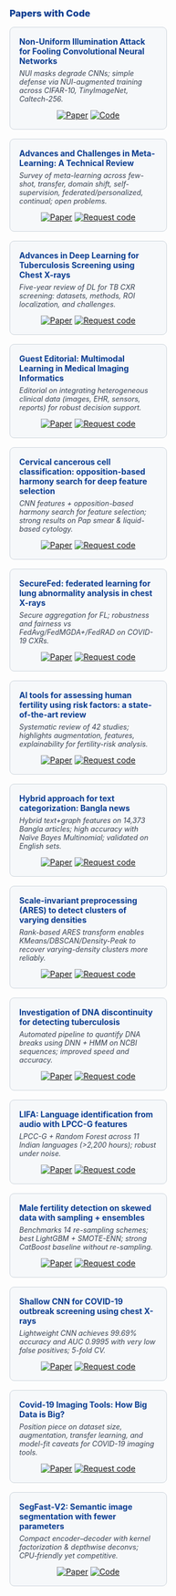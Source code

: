 <h3 style="color:#0b3d91;font-weight:800;margin:0 0 14px 0;">Papers with Code</h3>

<div>

  <!-- 1 -->
  <div style="display:inline-block;vertical-align:top;width:48%;background:#f6f8fa;border:1px solid #d0d7de;border-radius:8px;padding:16px;margin:0 8px 16px 0;">
    <div style="font-weight:700;color:#0b3d91;margin:0 0 6px 0;">Non-Uniform Illumination Attack for Fooling Convolutional Neural Networks</div>
    <div style="font-style:italic;font-size:12.5px;color:#374151;margin-top:6px;">NUI masks degrade CNNs; simple defense via NUI-augmented training across CIFAR-10, TinyImageNet, Caltech-256.</div>
    <div style="text-align:center;margin-top:12px;">
      <a href="https://www.ai-research-lab.org/publication#38"><img alt="Paper" src="https://img.shields.io/badge/Paper-000000?style=for-the-badge"></a>
      <a href="https://github.com/Akshayjain97/Non-Uniform_Illumination"><img alt="Code" src="https://img.shields.io/badge/Code-000000?style=for-the-badge&logo=github&logoColor=white"></a>
    </div>
  </div>

  <!-- 2 -->
  <div style="display:inline-block;vertical-align:top;width:48%;background:#f6f8fa;border:1px solid #d0d7de;border-radius:8px;padding:16px;margin:0 0 16px 0;">
    <div style="font-weight:700;color:#0b3d91;margin:0 0 6px 0;">Advances and Challenges in Meta-Learning: A Technical Review</div>
    <div style="font-style:italic;font-size:12.5px;color:#374151;margin-top:6px;">Survey of meta-learning across few-shot, transfer, domain shift, self-supervision, federated/personalized, continual; open problems.</div>
    <div style="text-align:center;margin-top:12px;">
      <a href="https://www.ai-research-lab.org/publication#38"><img alt="Paper" src="https://img.shields.io/badge/Paper-000000?style=for-the-badge"></a>
      <a href="mailto:contact@ai-research-lab.org?subject=Request%20code%3A%20Advances%20and%20Challenges%20in%20Meta-Learning"><img alt="Request code" src="https://img.shields.io/badge/Request%20code-000000?style=for-the-badge"></a>
    </div>
  </div>

  <!-- 3 -->
  <div style="display:inline-block;vertical-align:top;width:48%;background:#f6f8fa;border:1px solid #d0d7de;border-radius:8px;padding:16px;margin:0 8px 16px 0;">
    <div style="font-weight:700;color:#0b3d91;margin:0 0 6px 0;">Advances in Deep Learning for Tuberculosis Screening using Chest X-rays</div>
    <div style="font-style:italic;font-size:12.5px;color:#374151;margin-top:6px;">Five-year review of DL for TB CXR screening: datasets, methods, ROI localization, and challenges.</div>
    <div style="text-align:center;margin-top:12px;">
      <a href="https://www.ai-research-lab.org/publication#38"><img alt="Paper" src="https://img.shields.io/badge/Paper-000000?style=for-the-badge"></a>
      <a href="mailto:contact@ai-research-lab.org?subject=Request%20code%3A%20TB%20CXR%20Review"><img alt="Request code" src="https://img.shields.io/badge/Request%20code-000000?style=for-the-badge"></a>
    </div>
  </div>

  <!-- 4 -->
  <div style="display:inline-block;vertical-align:top;width:48%;background:#f6f8fa;border:1px solid #d0d7de;border-radius:8px;padding:16px;margin:0 0 16px 0;">
    <div style="font-weight:700;color:#0b3d91;margin:0 0 6px 0;">Guest Editorial: Multimodal Learning in Medical Imaging Informatics</div>
    <div style="font-style:italic;font-size:12.5px;color:#374151;margin-top:6px;">Editorial on integrating heterogeneous clinical data (images, EHR, sensors, reports) for robust decision support.</div>
    <div style="text-align:center;margin-top:12px;">
      <a href="https://www.ai-research-lab.org/publication#38"><img alt="Paper" src="https://img.shields.io/badge/Paper-000000?style=for-the-badge"></a>
      <a href="mailto:contact@ai-research-lab.org?subject=Request%20code%3A%20Multimodal%20Learning%20Editorial"><img alt="Request code" src="https://img.shields.io/badge/Request%20code-000000?style=for-the-badge"></a>
    </div>
  </div>

  <!-- 5 -->
  <div style="display:inline-block;vertical-align:top;width:48%;background:#f6f8fa;border:1px solid #d0d7de;border-radius:8px;padding:16px;margin:0 8px 16px 0;">
    <div style="font-weight:700;color:#0b3d91;margin:0 0 6px 0;">Cervical cancerous cell classification: opposition-based harmony search for deep feature selection</div>
    <div style="font-style:italic;font-size:12.5px;color:#374151;margin-top:6px;">CNN features + opposition-based harmony search for feature selection; strong results on Pap smear &amp; liquid-based cytology.</div>
    <div style="text-align:center;margin-top:12px;">
      <a href="https://www.ai-research-lab.org/publication#38"><img alt="Paper" src="https://img.shields.io/badge/Paper-000000?style=for-the-badge"></a>
      <a href="mailto:contact@ai-research-lab.org?subject=Request%20code%3A%20Cervical%20O-bHSA"><img alt="Request code" src="https://img.shields.io/badge/Request%20code-000000?style=for-the-badge"></a>
    </div>
  </div>

  <!-- 6 -->
  <div style="display:inline-block;vertical-align:top;width:48%;background:#f6f8fa;border:1px solid #d0d7de;border-radius:8px;padding:16px;margin:0 0 16px 0;">
    <div style="font-weight:700;color:#0b3d91;margin:0 0 6px 0;">SecureFed: federated learning for lung abnormality analysis in chest X-rays</div>
    <div style="font-style:italic;font-size:12.5px;color:#374151;margin-top:6px;">Secure aggregation for FL; robustness and fairness vs FedAvg/FedMGDA+/FedRAD on COVID-19 CXRs.</div>
    <div style="text-align:center;margin-top:12px;">
      <a href="https://www.ai-research-lab.org/publication#38"><img alt="Paper" src="https://img.shields.io/badge/Paper-000000?style=for-the-badge"></a>
      <a href="mailto:contact@ai-research-lab.org?subject=Request%20code%3A%20SecureFed"><img alt="Request code" src="https://img.shields.io/badge/Request%20code-000000?style=for-the-badge"></a>
    </div>
  </div>

  <!-- 7 -->
  <div style="display:inline-block;vertical-align:top;width:48%;background:#f6f8fa;border:1px solid #d0d7de;border-radius:8px;padding:16px;margin:0 8px 16px 0;">
    <div style="font-weight:700;color:#0b3d91;margin:0 0 6px 0;">AI tools for assessing human fertility using risk factors: a state-of-the-art review</div>
    <div style="font-style:italic;font-size:12.5px;color:#374151;margin-top:6px;">Systematic review of 42 studies; highlights augmentation, features, explainability for fertility-risk analysis.</div>
    <div style="text-align:center;margin-top:12px;">
      <a href="https://www.ai-research-lab.org/publication#38"><img alt="Paper" src="https://img.shields.io/badge/Paper-000000?style=for-the-badge"></a>
      <a href="mailto:contact@ai-research-lab.org?subject=Request%20code%3A%20Fertility%20Risk%20Factors%20Review"><img alt="Request code" src="https://img.shields.io/badge/Request%20code-000000?style=for-the-badge"></a>
    </div>
  </div>

  <!-- 8 -->
  <div style="display:inline-block;vertical-align:top;width:48%;background:#f6f8fa;border:1px solid #d0d7de;border-radius:8px;padding:16px;margin:0 0 16px 0;">
    <div style="font-weight:700;color:#0b3d91;margin:0 0 6px 0;">Hybrid approach for text categorization: Bangla news</div>
    <div style="font-style:italic;font-size:12.5px;color:#374151;margin-top:6px;">Hybrid text+graph features on 14,373 Bangla articles; high accuracy with Naïve Bayes Multinomial; validated on English sets.</div>
    <div style="text-align:center;margin-top:12px;">
      <a href="https://www.ai-research-lab.org/publication#38"><img alt="Paper" src="https://img.shields.io/badge/Paper-000000?style=for-the-badge"></a>
      <a href="mailto:contact@ai-research-lab.org?subject=Request%20code%3A%20Bangla%20Hybrid%20Text%20Categorization"><img alt="Request code" src="https://img.shields.io/badge/Request%20code-000000?style=for-the-badge"></a>
    </div>
  </div>

  <!-- 9 -->
  <div style="display:inline-block;vertical-align:top;width:48%;background:#f6f8fa;border:1px solid #d0d7de;border-radius:8px;padding:16px;margin:0 8px 16px 0;">
    <div style="font-weight:700;color:#0b3d91;margin:0 0 6px 0;">Scale-invariant preprocessing (ARES) to detect clusters of varying densities</div>
    <div style="font-style:italic;font-size:12.5px;color:#374151;margin-top:6px;">Rank-based ARES transform enables KMeans/DBSCAN/Density-Peak to recover varying-density clusters more reliably.</div>
    <div style="text-align:center;margin-top:12px;">
      <a href="https://www.ai-research-lab.org/publication#38"><img alt="Paper" src="https://img.shields.io/badge/Paper-000000?style=for-the-badge"></a>
      <a href="mailto:contact@ai-research-lab.org?subject=Request%20code%3A%20ARES%20Clustering%20Preprocessing"><img alt="Request code" src="https://img.shields.io/badge/Request%20code-000000?style=for-the-badge"></a>
    </div>
  </div>

  <!-- 10 -->
  <div style="display:inline-block;vertical-align:top;width:48%;background:#f6f8fa;border:1px solid #d0d7de;border-radius:8px;padding:16px;margin:0 0 16px 0;">
    <div style="font-weight:700;color:#0b3d91;margin:0 0 6px 0;">Investigation of DNA discontinuity for detecting tuberculosis</div>
    <div style="font-style:italic;font-size:12.5px;color:#374151;margin-top:6px;">Automated pipeline to quantify DNA breaks using DNN + HMM on NCBI sequences; improved speed and accuracy.</div>
    <div style="text-align:center;margin-top:12px;">
      <a href="https://www.ai-research-lab.org/publication#38"><img alt="Paper" src="https://img.shields.io/badge/Paper-000000?style=for-the-badge"></a>
      <a href="mailto:contact@ai-research-lab.org?subject=Request%20code%3A%20DNA%20Discontinuity%20for%20TB"><img alt="Request code" src="https://img.shields.io/badge/Request%20code-000000?style=for-the-badge"></a>
    </div>
  </div>

  <!-- 11 -->
  <div style="display:inline-block;vertical-align:top;width:48%;background:#f6f8fa;border:1px solid #d0d7de;border-radius:8px;padding:16px;margin:0 8px 16px 0;">
    <div style="font-weight:700;color:#0b3d91;margin:0 0 6px 0;">LIFA: Language identification from audio with LPCC-G features</div>
    <div style="font-style:italic;font-size:12.5px;color:#374151;margin-top:6px;">LPCC-G + Random Forest across 11 Indian languages (&gt;2,200 hours); robust under noise.</div>
    <div style="text-align:center;margin-top:12px;">
      <a href="https://www.ai-research-lab.org/publication#38"><img alt="Paper" src="https://img.shields.io/badge/Paper-000000?style=for-the-badge"></a>
      <a href="mailto:contact@ai-research-lab.org?subject=Request%20code%3A%20LIFA%20(LPCC-G)"><img alt="Request code" src="https://img.shields.io/badge/Request%20code-000000?style=for-the-badge"></a>
    </div>
  </div>

  <!-- 12 -->
  <div style="display:inline-block;vertical-align:top;width:48%;background:#f6f8fa;border:1px solid #d0d7de;border-radius:8px;padding:16px;margin:0 0 16px 0;">
    <div style="font-weight:700;color:#0b3d91;margin:0 0 6px 0;">Male fertility detection on skewed data with sampling + ensembles</div>
    <div style="font-style:italic;font-size:12.5px;color:#374151;margin-top:6px;">Benchmarks 14 re-sampling schemes; best LightGBM + SMOTE-ENN; strong CatBoost baseline without re-sampling.</div>
    <div style="text-align:center;margin-top:12px;">
      <a href="https://www.ai-research-lab.org/publication#38"><img alt="Paper" src="https://img.shields.io/badge/Paper-000000?style=for-the-badge"></a>
      <a href="mailto:contact@ai-research-lab.org?subject=Request%20code%3A%20Male%20Fertility%20Sampling%20%2B%20Ensembles"><img alt="Request code" src="https://img.shields.io/badge/Request%20code-000000?style=for-the-badge"></a>
    </div>
  </div>

  <!-- 13 -->
  <div style="display:inline-block;vertical-align:top;width:48%;background:#f6f8fa;border:1px solid #d0d7de;border-radius:8px;padding:16px;margin:0 8px 16px 0;">
    <div style="font-weight:700;color:#0b3d91;margin:0 0 6px 0;">Shallow CNN for COVID-19 outbreak screening using chest X-rays</div>
    <div style="font-style:italic;font-size:12.5px;color:#374151;margin-top:6px;">Lightweight CNN achieves 99.69% accuracy and AUC 0.9995 with very low false positives; 5-fold CV.</div>
    <div style="text-align:center;margin-top:12px;">
      <a href="https://www.ai-research-lab.org/publication#38"><img alt="Paper" src="https://img.shields.io/badge/Paper-000000?style=for-the-badge"></a>
      <a href="mailto:contact@ai-research-lab.org?subject=Request%20code%3A%20Shallow%20CNN%20for%20COVID-19%20CXR"><img alt="Request code" src="https://img.shields.io/badge/Request%20code-000000?style=for-the-badge"></a>
    </div>
  </div>

  <!-- 14 -->
  <div style="display:inline-block;vertical-align:top;width:48%;background:#f6f8fa;border:1px solid #d0d7de;border-radius:8px;padding:16px;margin:0 0 16px 0;">
    <div style="font-weight:700;color:#0b3d91;margin:0 0 6px 0;">Covid-19 Imaging Tools: How Big Data is Big?</div>
    <div style="font-style:italic;font-size:12.5px;color:#374151;margin-top:6px;">Position piece on dataset size, augmentation, transfer learning, and model-fit caveats for COVID-19 imaging tools.</div>
    <div style="text-align:center;margin-top:12px;">
      <a href="https://www.ai-research-lab.org/publication#38"><img alt="Paper" src="https://img.shields.io/badge/Paper-000000?style=for-the-badge"></a>
      <a href="mailto:contact@ai-research-lab.org?subject=Request%20code%3A%20COVID-19%20Imaging%20Tools%20(Big%20Data)"><img alt="Request code" src="https://img.shields.io/badge/Request%20code-000000?style=for-the-badge"></a>
    </div>
  </div>

  <!-- 15 -->
  <div style="display:inline-block;vertical-align:top;width:48%;background:#f6f8fa;border:1px solid #d0d7de;border-radius:8px;padding:16px;margin:0 8px 16px 0;">
    <div style="font-weight:700;color:#0b3d91;margin:0 0 6px 0;">SegFast‑V2: Semantic image segmentation with fewer parameters</div>
    <div style="font-style:italic;font-size:12.5px;color:#374151;margin-top:6px;">Compact encoder–decoder with kernel factorization &amp; depthwise deconvs; CPU‑friendly yet competitive.</div>
    <div style="text-align:center;margin-top:12px;">
      <a href="https://www.ai-research-lab.org/publication#38"><img alt="Paper" src="https://img.shields.io/badge/Paper-000000?style=for-the-badge"></a>
      <a href="https://github.com/anisha-pal/SegFast"><img alt="Code" src="https://img.shields.io/badge/Code-000000?style=for-the-badge&logo=github&logoColor=white"></a>
    </div>
  </div>

</div>
